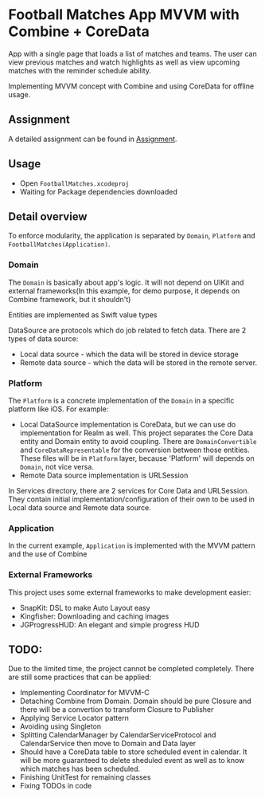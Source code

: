 # Football Matches App MVVM with Combine + CoreData

App with a single page that loads a list of matches and teams. The user can view previous matches and watch highlights as well as view upcoming matches with the reminder schedule ability.

Implementing MVVM concept with Combine and using CoreData for offline usage. 

## Assignment
A detailed assignment can be found in [Assignment](https://github.com/phhai1710/HomeTest-Football-Match/wiki/Assignment).


## Usage

- Open `FootballMatches.xcodeproj`
- Waiting for Package dependencies downloaded

## Detail overview

To enforce modularity, the application is separated by `Domain`, `Platform` and `FootballMatches(Application)`.

### Domain
The `Domain` is basically about app's logic. It will not depend on UIKit and external frameworks(In this example, for demo purpose, it depends on Combine framework, but it shouldn't)

Entities are implemented as Swift value types

DataSource are protocols which do job related to fetch data. There are 2 types of data source: 
* Local data source - which the data will be stored in device storage
* Remote data source - which the data will be stored in the remote server.

### Platform
The `Platform` is a concrete implementation of the `Domain` in a specific platform like iOS. For example:
- Local DataSource implementation is CoreData, but we can use do implementation for Realm as well. This project separates the Core Data entity and Domain entity to avoid coupling. There are `DomainConvertible` and `CoreDataRepresentable` for the conversion between those entities. These files will be in `Platform` layer, because 'Platform' will depends on `Domain`, not vice versa.
- Remote Data source implementation is URLSession

In Services directory, there are 2 services for Core Data and URLSession. They contain initial implementation/configuration of their own to be used in Local data source and Remote data source.

### Application
In the current example, `Application` is implemented with the MVVM pattern and the use of Combine

### External Frameworks
This project uses some external frameworks to make development easier:
- SnapKit: DSL to make Auto Layout easy
- Kingfisher: Downloading and caching images
- JGProgressHUD: An elegant and simple progress HUD 

## TODO:
Due to the limited time, the project cannot be completed completely. There are still some practices that can be applied:
* Implementing Coordinator for MVVM-C
* Detaching Combine from Domain. Domain should be pure Closure and there will be a convertion to transform Closure to Publisher
* Applying Service Locator pattern
* Avoiding using Singleton
* Splitting CalendarManager by CalendarServiceProtocol and CalendarService then move to Domain and Data layer
* Should have a CoreData table to store scheduled event in calendar. It will be more guaranteed to delete sheduled event as well as to know which matches has been scheduled.
* Finishing UnitTest for remaining classes
* Fixing TODOs in code
